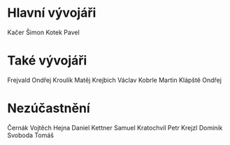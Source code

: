 # Hlavní vývojáři

Kačer Šimon
Kotek Pavel

# Také vývojáři

Frejvald Ondřej
Kroulík Matěj
Krejbich Václav
Kobrle Martin
Klápště Ondřej

# Nezúčastnění

Černák Vojtěch
Hejna Daniel
Kettner Samuel
Kratochvíl Petr
Krejzl Dominik
Svoboda Tomáš

